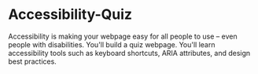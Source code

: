 # Accessibility-Quiz
Accessibility is making your webpage easy for all people to use – even people with disabilities.  You'll build a quiz webpage. You'll learn accessibility tools such as keyboard shortcuts, ARIA attributes, and design best practices.
